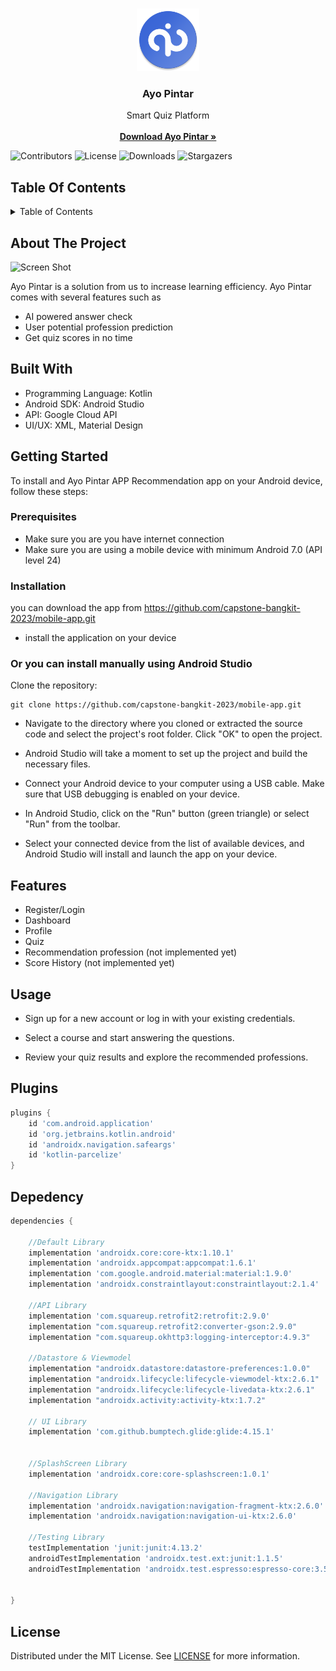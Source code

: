 <br/>
<p align="center">
  <a href="https://github.com/ShaanCoding/ReadME-Generator">
    <img src="https://raw.githubusercontent.com/capstone-bangkit-2023/mobile-app/main/app/src/main/res/mipmap-xxxhdpi/ic_launcher_round.png" alt="Logo" width="100" height="100">
  </a>

  <h3 align="center">Ayo Pintar</h3>

  <p align="center">
    Smart Quiz Platform
    <br/>
    <br/>
    <a href="https://github.com/ShaanCoding/ReadME-Generator"><strong>Download Ayo Pintar »</strong></a>
    <br/>
  </p>
</p>

![Contributors](https://img.shields.io/github/contributors/capstone-bangkit-2023/mobile-app?color=dark-green)
  ![License](https://img.shields.io/github/license/capstone-bangkit-2023/mobile-app) ![Downloads](https://img.shields.io/github/downloads/capstone-bangkit-2023/mobile-app/total)
 ![Stargazers](https://img.shields.io/github/stars/capstone-bangkit-2023/mobile-app?style=social)

## Table Of Contents

<!-- TABLE OF CONTENTS -->
<details>
  <summary>Table of Contents</summary>
  <ol>
    <li>
      <a href="#about-the-project">About The Project</a>
      <ul>
        <li><a href="#built-with">Built With</a></li>
      </ul>
    </li>
    <li>
      <a href="#getting-started">Getting Started</a>
      <ul>
        <li><a href="#prerequisites">Prerequisites</a></li>
        <li><a href="#installation">Installation</a></li>
      </ul>
    </li>
    <li><a href="#usage">Usage</a></li>
    <li><a href="#plugins">Roadmap</a></li>
    <li><a href="#depedency">Contributing</a></li>
    <li><a href="#license">License</a></li>
  </ol>
</details>

## About The Project

![Screen Shot](https://lh3.googleusercontent.com/itIQJdohoiqaj0YyPTgX4H5UBjK7zG5AsAhrySFVqrD3kwugVrGZc53tDerwCW_YbCipPQjHHunci05RRU9e413hq5hgh3LCDW2ZgcZMeWprwGTogUXGhFw9A4Zom3q3PVFqLh0HEqU5k3SozjZmxgiPSc0_XASB5a8-fGU9LrF-KBhqdvHtg7X_AU6zI4RO9CsQq46EVbpKy1BXWS_w5vGVRL94GA-swseoRbT29q0kDf7COZQvpVm67NmYoducLRJ6t9oyhsG0XiB6WKYIdPI9EYO_UwXwef4lOyNoP3EVNk1SE4Mr4aspWLnGzmgBZ29zfBGF-BeEhMOk-1Kh13GjVMmjFSHBxcCY-AtBVD5VJZV7Wut4JhNgbz6pXAxKO0FGj0dCaCZcbW6wMwFG-io0cD9dL2jOd98Zcvc7TctOBTo9Ij5dF0OUuEQo9vQyWNWZqsEdVBInid3QA0NeYKdCQYgAv7q_7qDYfpGNc3ddR_mXn0fy5VdRZ8B5OvdgcFv5P_SApQj_RxUkXdDZZa0nbEd_Zl-peuCBqsMNxBFTTxQI-LwdnTPY3jVAV5WKKLEq_YbCCaRcwbe-LIFSrUd9qtDl-fVnvi_n9KkEiDSsa34AncbZvKvVsk7d5QpOoiL7yn-wVHDK4k0bhRToutEH0rPQytKSM76Cf3XBs9lkNQXwGNHY97GTlKCxYLdSJRiCdBqkXIliw46c3Hkk3ITg5ZEGVtsiHyuT7yYjwbwYimhdZZZFwjTxMwQa_Zpjy5U5qHHCpLJsI9MpJlOZ9UfZ2R634NNHSliGto0aWgYyWGZSpvvUcA1z6_a5gBnL4vGCeZx9hfh38y0vnyggy6jVExmAeeiJIshEhYzjJQzGZYhDo7z3p-GbkGfHRs4tpXKmbVNsrsNqPyZBuQE0DoidlONM3NV8m-9yeCVyN4ApVlqCukzn1C5f2gEdDA8AYbChPs9jloE1ZqXOXT5lh1tPekWWoxm9wcPFF502i5-IGI8JPI4EPA=w1470-h827-s-no?authuser=1)

Ayo Pintar is a solution from us to increase learning efficiency. Ayo Pintar comes with several features such as
- AI powered answer check
- User potential profession prediction
- Get quiz scores in no time


## Built With

- Programming Language: Kotlin
- Android SDK: Android Studio
- API: Google Cloud API
- UI/UX: XML, Material Design


## Getting Started

To install and Ayo Pintar APP Recommendation app on your Android device, follow these steps:


### Prerequisites
- Make sure you are you have internet connection
- Make sure you are using a mobile device with minimum Android 7.0 (API level 24)


### Installation

you can download the app from https://github.com/capstone-bangkit-2023/mobile-app.git
- install the application on your device
### Or you can install manually using Android Studio

Clone the repository: 
```
git clone https://github.com/capstone-bangkit-2023/mobile-app.git
```

- Navigate to the directory where you cloned or extracted the source code and select the project's root folder. Click "OK" to open the project.

- Android Studio will take a moment to set up the project and build the necessary files.

- Connect your Android device to your computer using a USB cable. Make sure that USB debugging is enabled on your device.

- In Android Studio, click on the "Run" button (green triangle) or select "Run" from the toolbar.

- Select your connected device from the list of available devices, and Android Studio will install and launch the app on your device.

## Features
- Register/Login
- Dashboard
- Profile
- Quiz
- Recommendation profession (not implemented yet)
- Score History (not implemented yet)

## Usage

- Sign up for a new account or log in with your existing credentials.

- Select a course and start answering the questions.

- Review your quiz results and explore the recommended professions.

## Plugins
```gradle
plugins {
    id 'com.android.application'
    id 'org.jetbrains.kotlin.android'
    id 'androidx.navigation.safeargs'
    id 'kotlin-parcelize'
}
```
## Depedency
```gradle
dependencies {

    //Default Library
    implementation 'androidx.core:core-ktx:1.10.1'
    implementation 'androidx.appcompat:appcompat:1.6.1'
    implementation 'com.google.android.material:material:1.9.0'
    implementation 'androidx.constraintlayout:constraintlayout:2.1.4'

    //API Library
    implementation 'com.squareup.retrofit2:retrofit:2.9.0'
    implementation "com.squareup.retrofit2:converter-gson:2.9.0"
    implementation "com.squareup.okhttp3:logging-interceptor:4.9.3"

    //Datastore & Viewmodel
    implementation "androidx.datastore:datastore-preferences:1.0.0"
    implementation "androidx.lifecycle:lifecycle-viewmodel-ktx:2.6.1"
    implementation "androidx.lifecycle:lifecycle-livedata-ktx:2.6.1"
    implementation "androidx.activity:activity-ktx:1.7.2"

    // UI Library
    implementation 'com.github.bumptech.glide:glide:4.15.1'


    //SplashScreen Library
    implementation 'androidx.core:core-splashscreen:1.0.1'

    //Navigation Library
    implementation 'androidx.navigation:navigation-fragment-ktx:2.6.0'
    implementation 'androidx.navigation:navigation-ui-ktx:2.6.0'

    //Testing Library
    testImplementation 'junit:junit:4.13.2'
    androidTestImplementation 'androidx.test.ext:junit:1.1.5'
    androidTestImplementation 'androidx.test.espresso:espresso-core:3.5.1'


}
```

## License

Distributed under the MIT License. See [LICENSE](https://github.com/capstone-bangkit-2023/mobile-app/blob/main/LICENSE) for more information.

## 
